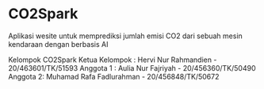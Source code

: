 # CO2Spark
Aplikasi wesite untuk memprediksi jumlah emisi CO2 dari sebuah mesin kendaraan dengan berbasis AI

Kelompok CO2Spark
Ketua Kelompok : Hervi Nur Rahmandien - 20/463601/TK/51593
Anggota 1 : Aulia Nur Fajriyah - 20/456360/TK/50490
Anggota 2: Muhamad Rafa Fadlurahman - 20/456848/TK/50672

